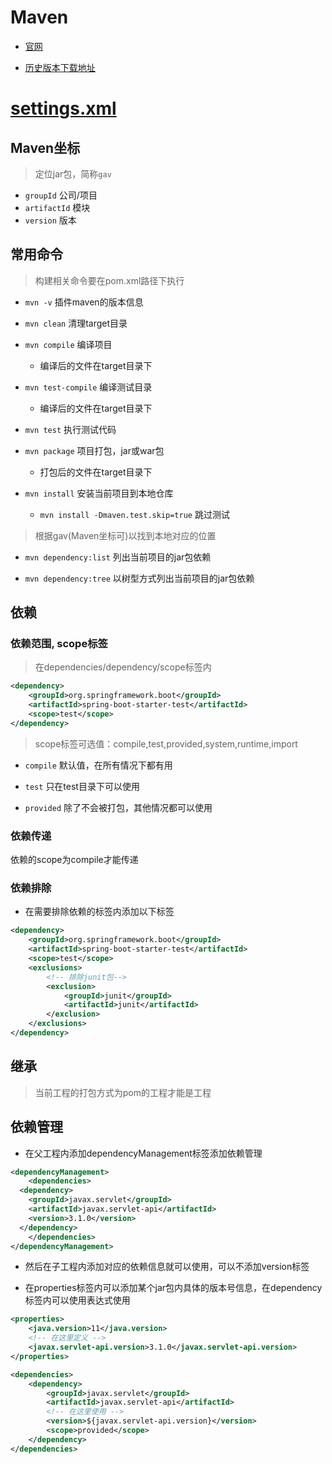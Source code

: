 # Maven

* [官网](https://maven.apache.org/)

* [历史版本下载地址](https://archive.apache.org/dist/maven/)

# [settings.xml](./assets/settings.xml)


## Maven坐标

> 定位jar包，简称`gav`

* `groupId` 公司/项目
* `artifactId` 模块
* `version` 版本

## 常用命令

> 构建相关命令要在pom.xml路径下执行

* `mvn -v` 插件maven的版本信息

* `mvn clean` 清理target目录

* `mvn compile` 编译项目

    * 编译后的文件在target目录下

* `mvn test-compile` 编译测试目录

    * 编译后的文件在target目录下

* `mvn test` 执行测试代码

* `mvn package` 项目打包，jar或war包

    * 打包后的文件在target目录下

* `mvn install` 安装当前项目到本地仓库

    * `mvn install -Dmaven.test.skip=true` 跳过测试

> 根据gav(Maven坐标可)以找到本地对应的位置

* `mvn dependency:list` 列出当前项目的jar包依赖

* `mvn dependency:tree` 以树型方式列出当前项目的jar包依赖

## 依赖

### 依赖范围, scope标签

> 在dependencies/dependency/scope标签内

```xml
<dependency>
    <groupId>org.springframework.boot</groupId>
    <artifactId>spring-boot-starter-test</artifactId>
    <scope>test</scope>
</dependency>
```

> scope标签可选值：compile,test,provided,system,runtime,import

* `compile` 默认值，在所有情况下都有用

* `test` 只在test目录下可以使用

* `provided` 除了不会被打包，其他情况都可以使用

### 依赖传递

依赖的scope为compile才能传递

### 依赖排除

* 在需要排除依赖的标签内添加以下标签

```xml
<dependency>
    <groupId>org.springframework.boot</groupId>
    <artifactId>spring-boot-starter-test</artifactId>
    <scope>test</scope>
    <exclusions>
        <!-- 排除junit包-->
        <exclusion>
            <groupId>junit</groupId>
            <artifactId>junit</artifactId>
        </exclusion>
    </exclusions>
</dependency>
```

## 继承

> 当前工程的打包方式为pom的工程才能是工程

## 依赖管理

* 在父工程内添加dependencyManagement标签添加依赖管理

```xml
<dependencyManagement>
    <dependencies>
  <dependency>
    <groupId>javax.servlet</groupId>
    <artifactId>javax.servlet-api</artifactId>
    <version>3.1.0</version>
  </dependency>
    </dependencies>
</dependencyManagement>
```

* 然后在子工程内添加对应的依赖信息就可以使用，可以不添加version标签

* 在properties标签内可以添加某个jar包内具体的版本号信息，在dependency标签内可以使用表达式使用

```xml
<properties>
    <java.version>11</java.version>
    <!-- 在这里定义 --> 
    <javax.servlet-api.version>3.1.0</javax.servlet-api.version>
</properties>

<dependencies>
    <dependency>
        <groupId>javax.servlet</groupId>
        <artifactId>javax.servlet-api</artifactId>
        <!-- 在这里使用 --> 
        <version>${javax.servlet-api.version}</version>
        <scope>provided</scope>
    </dependency>
</dependencies>
```

